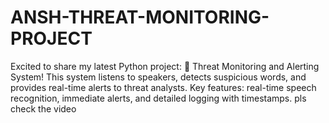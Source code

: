 # ANSH-THREAT-MONITORING-PROJECT
Excited to share my latest Python project: 🚀 Threat Monitoring and Alerting System! This system listens to speakers, detects suspicious words, and provides real-time alerts to threat analysts. Key features: real-time speech recognition, immediate alerts, and detailed logging with timestamps. pls check the video
